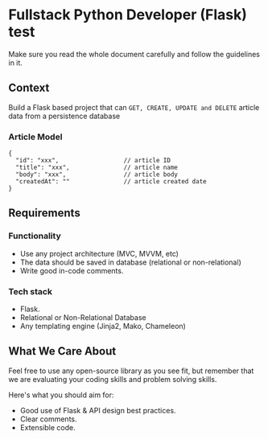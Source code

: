 # Fullstack Python Developer (Flask) test

Make sure you read the whole document carefully and follow the guidelines in it.

## Context

Build a Flask based project that can `GET, CREATE, UPDATE and DELETE` article data from a persistence database

### Article Model

```
{
  "id": "xxx",                  // article ID 
  "title": "xxx",               // article name
  "body": "xxx",                // article body
  "createdAt": ""               // article created date
}
```

## Requirements

### Functionality

- Use any project architecture (MVC, MVVM, etc)
- The data should be saved in database (relational or non-relational)
- Write good in-code comments.

### Tech stack

- Flask.
- Relational or Non-Relational Database
- Any templating engine (Jinja2, Mako, Chameleon)


## What We Care About

Feel free to use any open-source library as you see fit, but remember that we are evaluating your coding skills and problem solving skills.

Here's what you should aim for:

- Good use of Flask & API design best practices.
- Clear comments.
- Extensible code.
